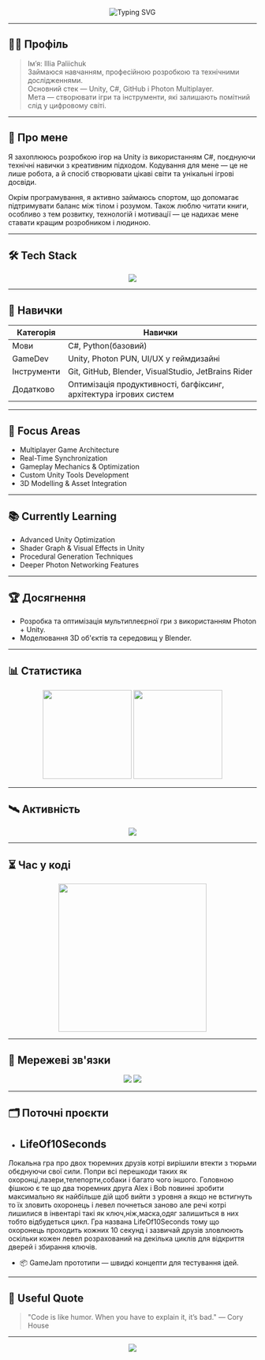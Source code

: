 <!-- PROFIL: Noctrel -->
<!-- SECRET: If you're reading this, you found the hidden note. Keep building. -->
<!--- ## Numena's Adventures
 Пригоди Нумена 
<!-- Верхній банер -->
<p align="center">
  <img src="https://readme-typing-svg.herokuapp.com?font=Fira+Code&size=28&duration=3000&pause=1000&color=00FF9C&center=true&vCenter=true&width=950&lines=Noctrel+-+Game+Developer;Unity+%26+C%23+Specialist;Photon+Multiplayer+Engineer;System+Architecture+%26+Logic+Designer;Optimization+%26+Performance+Focused;Always+Learning%2C+Always+Improving" alt="Typing SVG" />
</p>

---
## 🕵️‍♂️ Профіль  
> Ім’я: Illia Paliichuk  
> Займаюся навчанням, професійною розробкою та технічними дослідженнями.  
> Основний стек — Unity, C#, GitHub і Photon Multiplayer.  
> Мета — створювати ігри та інструменти, які залишають помітний слід у цифровому світі.  

---
## 🧠 Про мене
Я захоплююсь розробкою ігор на Unity із використанням C#, поєднуючи технічні навички з креативним підходом.
Кодування для мене — це не лише робота, а й спосіб створювати цікаві світи та унікальні ігрові досвіди.

Окрім програмування, я активно займаюсь спортом, що допомагає підтримувати баланс між тілом і розумом.
Також люблю читати книги, особливо з тем розвитку, технологій і мотивації — це надихає мене ставати кращим розробником і людиною.

---

## 🛠 Tech Stack
<p align="center">
  <img src="https://skillicons.dev/icons?i=unity,cs,git,github,blender,visualstudio,idea" />
</p>

---

## 🚀 Навички
| Категорія | Навички |
|-----------|---------|
| Мови | C#, Python(базовий) |
| GameDev | Unity, Photon PUN, UI/UX у геймдизайні |
| Інструменти | Git, GitHub, Blender, VisualStudio, JetBrains Rider |
| Додатково | Оптимізація продуктивності, багфіксинг, архітектура ігрових систем |

---

## 🎯 Focus Areas
- Multiplayer Game Architecture  
- Real-Time Synchronization  
- Gameplay Mechanics & Optimization  
- Custom Unity Tools Development  
- 3D Modelling & Asset Integration  

---

## 📚 Currently Learning
- Advanced Unity Optimization  
- Shader Graph & Visual Effects in Unity  
- Procedural Generation Techniques  
- Deeper Photon Networking Features  

---

## 🏆 Досягнення
- Розробка та оптимізація мультиплеєрної гри з використанням Photon + Unity.  
- Моделювання 3D об'єктів та середовищ у Blender.  

---

## 📊 Статистика
<p align="center">
  <img src="https://github-readme-stats.vercel.app/api?username=Noctrel&show_icons=true&theme=radical&count_private=true" height="180"/>
  <img src="https://github-readme-streak-stats.herokuapp.com/?user=Noctrel&theme=radical" height="180"/>
</p>

---

## 🛰 Активність
<p align="center">
  <img src="https://github-readme-activity-graph.vercel.app/graph?username=Noctrel&theme=react-dark&hide_border=true&area=true" />
</p>

---

## ⏳ Час у коді
<p align="center">
  <a href="https://wakatime.com/@Noctrel">
    <img src="https://github-readme-stats.vercel.app/api/wakatime?username=Noctrel&layout=compact&theme=radical" height="300"/>
  </a>
</p>

---

## 📡 Мережеві зв'язки
<p align="center">
  <a href="https://github.com/Noctrel"><img src="https://img.shields.io/badge/GitHub-Noctrel-181717?style=for-the-badge&logo=github"></a>
  <a href="https://wakatime.com/@Noctrel"><img src="https://img.shields.io/badge/WakaTime-Tracking-blue?style=for-the-badge&logo=wakatime"></a>
</p>

---

## 🗂 Поточні проєкти
- ## LifeOf10Seconds
Локальна гра про двох тюремних друзів котрі вирішили втекти з тюрьми обєднуючи свої сили.
Попри всі перешкоди таких як  охоронці,лазери,телепорти,собаки і багато чого іншого.
Головною фішкою є те що два тюремних друга Alex i Bob повинні зробити максимально як найбільше дій щоб вийти з уровня а якщо не встигнуть то їх зловить охоронець і левел почнеться заново але речі котрі лишилися в інвентарі такі як ключ,ніж,маска,одяг залишиться в них тобто відбудеться цикл. Гра названа LifeOf10Seconds тому що охоронець проходить кожних 10 секунд і зазвичай друзів зловлюють оскільки кожен левел розрахований на декілька циклів для відкриття дверей і збирання ключів.
- 📦 GameJam прототипи — швидкі концепти для тестування ідей.  
---

## 📜 Useful Quote
> "Code is like humor. When you have to explain it, it’s bad." — Cory House

---

<p align="center">
  <a href="https://github.com/Noctrel">
    <img src="https://komarev.com/ghpvc/?username=Noctrel&color=blue&style=for-the-badge&label=Profile+Views">
  </a>
</p>
